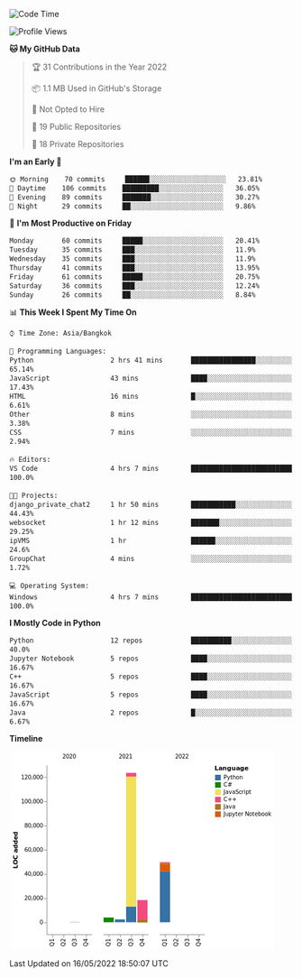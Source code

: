 <!--START_SECTION:waka-->
![Code Time](http://img.shields.io/badge/Code%20Time-0%20secs-blue)

![Profile Views](http://img.shields.io/badge/Profile%20Views-4-blue)

**🐱 My GitHub Data** 

> 🏆 31 Contributions in the Year 2022
 > 
> 📦 1.1 MB Used in GitHub's Storage 
 > 
> 🚫 Not Opted to Hire
 > 
> 📜 19 Public Repositories 
 > 
> 🔑 18 Private Repositories  
 > 
**I'm an Early 🐤** 

```text
🌞 Morning    70 commits     ██████░░░░░░░░░░░░░░░░░░░   23.81% 
🌆 Daytime    106 commits    █████████░░░░░░░░░░░░░░░░   36.05% 
🌃 Evening    89 commits     ███████░░░░░░░░░░░░░░░░░░   30.27% 
🌙 Night      29 commits     ██░░░░░░░░░░░░░░░░░░░░░░░   9.86%

```
📅 **I'm Most Productive on Friday** 

```text
Monday       60 commits     █████░░░░░░░░░░░░░░░░░░░░   20.41% 
Tuesday      35 commits     ███░░░░░░░░░░░░░░░░░░░░░░   11.9% 
Wednesday    35 commits     ███░░░░░░░░░░░░░░░░░░░░░░   11.9% 
Thursday     41 commits     ███░░░░░░░░░░░░░░░░░░░░░░   13.95% 
Friday       61 commits     █████░░░░░░░░░░░░░░░░░░░░   20.75% 
Saturday     36 commits     ███░░░░░░░░░░░░░░░░░░░░░░   12.24% 
Sunday       26 commits     ██░░░░░░░░░░░░░░░░░░░░░░░   8.84%

```


📊 **This Week I Spent My Time On** 

```text
⌚︎ Time Zone: Asia/Bangkok

💬 Programming Languages: 
Python                   2 hrs 41 mins       ████████████████░░░░░░░░░   65.14% 
JavaScript               43 mins             ████░░░░░░░░░░░░░░░░░░░░░   17.43% 
HTML                     16 mins             █░░░░░░░░░░░░░░░░░░░░░░░░   6.61% 
Other                    8 mins              ░░░░░░░░░░░░░░░░░░░░░░░░░   3.38% 
CSS                      7 mins              ░░░░░░░░░░░░░░░░░░░░░░░░░   2.94%

🔥 Editors: 
VS Code                  4 hrs 7 mins        █████████████████████████   100.0%

🐱‍💻 Projects: 
django_private_chat2     1 hr 50 mins        ███████████░░░░░░░░░░░░░░   44.43% 
websocket                1 hr 12 mins        ███████░░░░░░░░░░░░░░░░░░   29.25% 
ipVMS                    1 hr                ██████░░░░░░░░░░░░░░░░░░░   24.6% 
GroupChat                4 mins              ░░░░░░░░░░░░░░░░░░░░░░░░░   1.72%

💻 Operating System: 
Windows                  4 hrs 7 mins        █████████████████████████   100.0%

```

**I Mostly Code in Python** 

```text
Python                   12 repos            ██████████░░░░░░░░░░░░░░░   40.0% 
Jupyter Notebook         5 repos             ████░░░░░░░░░░░░░░░░░░░░░   16.67% 
C++                      5 repos             ████░░░░░░░░░░░░░░░░░░░░░   16.67% 
JavaScript               5 repos             ████░░░░░░░░░░░░░░░░░░░░░   16.67% 
Java                     2 repos             █░░░░░░░░░░░░░░░░░░░░░░░░   6.67%

```


**Timeline**

![Chart not found](https://raw.githubusercontent.com/pntt3011/pntt3011/main/charts/bar_graph.png) 


 Last Updated on 16/05/2022 18:50:07 UTC
<!--END_SECTION:waka-->
